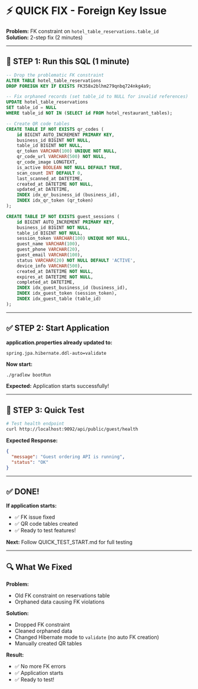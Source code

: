 # ⚡ QUICK FIX - Foreign Key Issue

**Problem:** FK constraint on `hotel_table_reservations.table_id`  
**Solution:** 2-step fix (2 minutes)

---

## 🔧 STEP 1: Run this SQL (1 minute)

```sql
-- Drop the problematic FK constraint
ALTER TABLE hotel_table_reservations 
DROP FOREIGN KEY IF EXISTS FK358x2blhm279qnbq724nkg4a9;

-- Fix orphaned records (set table_id to NULL for invalid references)
UPDATE hotel_table_reservations 
SET table_id = NULL 
WHERE table_id NOT IN (SELECT id FROM hotel_restaurant_tables);

-- Create QR code tables
CREATE TABLE IF NOT EXISTS qr_codes (
    id BIGINT AUTO_INCREMENT PRIMARY KEY,
    business_id BIGINT NOT NULL,
    table_id BIGINT NOT NULL,
    qr_token VARCHAR(100) UNIQUE NOT NULL,
    qr_code_url VARCHAR(500) NOT NULL,
    qr_code_image LONGTEXT,
    is_active BOOLEAN NOT NULL DEFAULT TRUE,
    scan_count INT DEFAULT 0,
    last_scanned_at DATETIME,
    created_at DATETIME NOT NULL,
    updated_at DATETIME,
    INDEX idx_qr_business_id (business_id),
    INDEX idx_qr_token (qr_token)
);

CREATE TABLE IF NOT EXISTS guest_sessions (
    id BIGINT AUTO_INCREMENT PRIMARY KEY,
    business_id BIGINT NOT NULL,
    table_id BIGINT NOT NULL,
    session_token VARCHAR(100) UNIQUE NOT NULL,
    guest_name VARCHAR(100),
    guest_phone VARCHAR(20),
    guest_email VARCHAR(100),
    status VARCHAR(20) NOT NULL DEFAULT 'ACTIVE',
    device_info VARCHAR(500),
    created_at DATETIME NOT NULL,
    expires_at DATETIME NOT NULL,
    completed_at DATETIME,
    INDEX idx_guest_business_id (business_id),
    INDEX idx_guest_token (session_token),
    INDEX idx_guest_table (table_id)
);
```

---

## ✅ STEP 2: Start Application

**application.properties already updated to:**
```properties
spring.jpa.hibernate.ddl-auto=validate
```

**Now start:**
```bash
./gradlew bootRun
```

**Expected:** Application starts successfully!

---

## 🧪 STEP 3: Quick Test

```bash
# Test health endpoint
curl http://localhost:9092/api/public/guest/health
```

**Expected Response:**
```json
{
  "message": "Guest ordering API is running",
  "status": "OK"
}
```

---

## ✅ DONE!

**If application starts:**
- ✅ FK issue fixed
- ✅ QR code tables created
- ✅ Ready to test features!

**Next:** Follow QUICK_TEST_START.md for full testing

---

## 🔍 What We Fixed

**Problem:**
- Old FK constraint on reservations table
- Orphaned data causing FK violations

**Solution:**
- Dropped FK constraint
- Cleaned orphaned data
- Changed Hibernate mode to `validate` (no auto FK creation)
- Manually created QR tables

**Result:**
- ✅ No more FK errors
- ✅ Application starts
- ✅ Ready to test!
